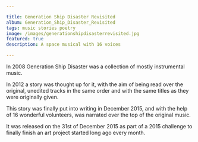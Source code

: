 ```yaml
---

title: Generation Ship Disaster Revisited
album: Generation_Ship_Disaster_Revisited
tags: music stories poetry
image: /images/generationshipdisasterrevisited.jpg
featured: true
description: A space musical with 16 voices 

---
```


In 2008 Generation Ship Disaster was a collection of mostly instrumental music.

In 2012 a story was thought up for it, with the aim of being read over the original, unedited tracks in the same order and with the same titles as they were originally given.

This story was finally put into writing in December 2015, and with the help of 16 wonderful volunteers, was narrated over the top of the original music.

It was released on the 31st of December 2015 as part of a 2015 challenge to finally finish an art project started long ago every month.

